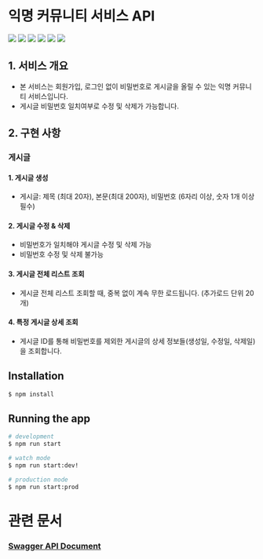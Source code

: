 
# 익명 커뮤니티 서비스 API

<div>
  <img src="https://img.shields.io/badge/node-16.17.0-339933?logo=node.js"> 
  <img src="https://img.shields.io/badge/NestJS-9.0.0-E0234E?logo=NestJS"> 
  <img src="https://img.shields.io/badge/TypeScript-4.3.5-3178C6?logo=typescript"> 
  <img src="https://img.shields.io/badge/mysql2-2.3.3-4479A1?logo=MySQL"> 
  <img src="https://img.shields.io/badge/Swagger-6.1.1-DC382D?logo=swagger"> 
  <img src="https://img.shields.io/badge/TypeORM-0.3.9-010101"> 
</div>

## 1. 서비스 개요

- 본 서비스는 회원가입, 로그인 없이 비밀번호로 게시글을 올릴 수 있는 익명 커뮤니티 서비스입니다.
- 게시글 비밀번호 일치여부로 수정 및 삭제가 가능합니다.

## 2. 구현 사항
### 게시글
#### 1. 게시글 생성
- 게시글: 제목 (최대 20자), 본문(최대 200자), 비밀번호 (6자리 이상, 숫자 1개 이상 필수)
#### 2. 게시글 수정 & 삭제
- 비밀번호가 일치해야 게시글 수정 및 삭제 가능
- 비밀번호 수정 및 삭제 불가능
#### 3. 게시글 전체 리스트 조회
- 게시글 전체 리스트 조회할 때, 중복 없이 계속 무한 로드됩니다. (추가로드 단위 20개)
#### 4. 특정 게시글 상세 조회
- 게시글 ID를 통해 비밀번호를 제외한 게시글의 상세 정보들(생성일, 수정일, 삭제일)을 조회합니다.

## Installation

```bash
$ npm install
```

## Running the app

```bash
# development
$ npm run start

# watch mode
$ npm run start:dev!

# production mode
$ npm run start:prod
```


# 관련 문서

### [Swagger API Document]()
